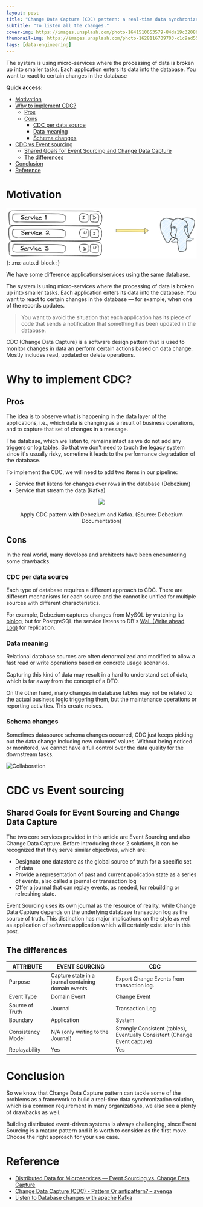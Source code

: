 ```yaml
---
layout: post
title: "Change Data Capture (CDC) pattern: a real-time data synchronization solution"
subtitle: "To listen all the changes."
cover-img: https://images.unsplash.com/photo-1641510653579-84da19c3208b?q=80&w=3540&auto=format&fit=crop&ixlib=rb-4.0.3&ixid=M3wxMja3fDB8MHxwaG90by1wYWdlfHx8fGVufDB8fHx8fa%3D%3D
thumbnail-img: https://images.unsplash.com/photo-1628116709703-c1c9ad550d36?q=80&w=3542&auto=format&fit=crop&ixlib=rb-4.0.3&ixid=M3wxMja3fDB8MHxwaG90by1wYWdlfHx8fGVufDB8fHx8fa%3D%3D
tags: [data-engineering]
---
```


The system is using micro-services where the processing of data is broken up into smaller tasks. Each application enters its data into the database. You want to react to certain changes in the database


**Quick access:**
- [Motivation](#motivation)
- [Why to implement CDC?](#why-to-implement-cdc)
  - [Pros](#pros)
  - [Cons](#cons)
    - [CDC per data source](#cdc-per-data-source)
    - [Data meaning](#data-meaning)
    - [Schema changes](#schema-changes)
- [CDC vs Event sourcing](#cdc-vs-event-sourcing)
  - [Shared Goals for Event Sourcing and Change Data Capture](#shared-goals-for-event-sourcing-and-change-data-capture)
  - [The differences](#the-differences)
- [Conclusion](#conclusion)
- [Reference](#reference)


# Motivation

![Changes from various sources](/assets/img/cdc-motivation.png){: .mx-auto.d-block :}

We have some difference applications/services using the same database.

The system is using micro-services where the processing of data is broken up into smaller tasks. Each application enters its data into the database. You want to react to certain changes in the database — for example, when one of the records updates.

> You want to avoid the situation that each application has its piece of code that sends a notification that something has been updated in the database.

CDC (Change Data Capture) is a software design pattern that is used to monitor changes in data an perform certain actions based on data change. Mostly includes read, updated or delete operations.

# Why to implement CDC?

## Pros

The idea is to observe what is happening in the data layer of the applications, i.e., which data is changing as a result of business operations, and to capture that set of changes in a message.

The database, which we listen to, remains intact as we do not add any triggers or log tables. So that we don't need to touch the legacy system since it's usually risky, sometime it leads to the performance degradation of the database.

To implement the CDC, we will need to add two items in our pipeline:

- Service that listens for changes over rows in the database (Debezium)
- Service that stream the data (Kafka)

<p align = "center">
<img src = "https://debezium.io/documentation/reference/stable/_images/debezium-server-architecture.png">
</p>
<p align = "center">
Apply CDC pattern with Debezium and Kafka. (Source: Debezium Documentation)
</p>

## Cons

In the real world, many develops and architects have been encountering some drawbacks.

### CDC per data source

Each type of database requires a different approach to CDC. There are different mechanisms for each source and the cannot be unified for multiple sources with different characteristics.

For example, Debezium captures changes from MySQL by watching its [binlog](https://dev.mysql.com/doc/refman/5.7/en/replication-howto-masterbaseconfig.html), but for PostgreSQL the service listens to DB's [WaL (Write ahead Log)](https://www.postgresql.org/docs/9.6/runtime-config-wal.html) for replication.

### Data meaning

Relational database sources are often denormalized and modified to allow a fast read or write operations based on concrete usage scenarios.

Capturing this kind of data may result in a hard to understand set of data, which is far away from the concept of a DTO.

On the other hand, many changes in database tables may not be related to the actual business logic triggering them, but the maintenance operations or reporting activities. This create noises.

### Schema changes

Sometimes datasource schema changes occurred, CDC just keeps picking out the data change including new columns' values. Without being noticed or monitored, we cannot have a full control over the data quality for the downstream tasks.

![Collaboration](https://images.unsplash.com/photo-1516321318423-f06f85e504b3?q=80&w=3540&auto=format&fit=crop&ixlib=rb-4.0.3&ixid=M3wxMja3fDB8MHxwaG90by1wYWdlfHx8fGVufDB8fHx8fa%3D%3D)


# CDC vs Event sourcing

## Shared Goals for Event Sourcing and Change Data Capture
The two core services provided in this article are Event Sourcing and also Change Data Capture. Before introducing these 2 solutions, it can be recognized that they serve similar objectives, which are:

- Designate one datastore as the global source of truth for a specific set of data
- Provide a representation of past and current application state as a series of events, also called a journal or transaction log
- Offer a journal that can replay events, as needed, for rebuilding or refreshing state.

Event Sourcing uses its own journal as the resource of reality, while Change Data Capture depends on the underlying database transaction log as the source of truth. This distinction has major implications on the style as well as application of software application which will certainly exist later in this post.

## The differences

| ATTRIBUTE | EVENT SOURCING | CDC |
| --- | --- | --- |
| Purpose | Capture state in a journal containing domain events. | Export Change Events from transaction log. |
| Event Type | Domain Event | Change Event |
| Source of Truth | Journal | Transaction Log |
| Boundary | Application | System |
| Consistency Model | N/A (only writing to the Journal) | Strongly Consistent (tables), Eventually Consistent (Change Event capture) |
| Replayability | Yes | Yes |

# Conclusion
So we know that Change Data Capture pattern can tackle some of the problems as a framework to build a real-time data synchronization solution, which is a common requirement in many organizations, we also see a plenty of drawbacks as well.

Building distributed event-driven systems is always challenging, since Event Sourcing is a mature pattern and it is worth to consider as the first move. Choose the right approach for your use case.

# Reference

- [Distributed Data for Microservices — Event Sourcing vs. Change Data Capture](https://debezium.io/blog/2020/02/10/event-sourcing-vs-cdc/)
- [Change Data Capture (CDC) - Pattern Or antipattern? – avenga](https://www.avenga.com/magazine/change-data-capture/)
- [Listen to Database changes with apache Kafka](https://medium.com/geekculture/listen-to-database-changes-with-apache-kafka-35440a3344f0)
